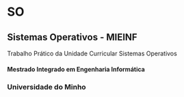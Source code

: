 # SO

## Sistemas Operativos - MIEINF

Trabalho Prático da Unidade Curricular Sistemas Operativos

#### Mestrado Integrado em Engenharia Informática 

### Universidade do Minho
